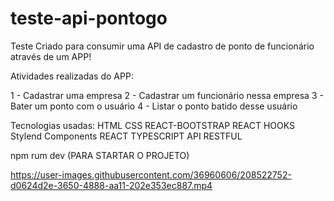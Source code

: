 # teste-api-pontogo


Teste Criado para consumir uma API de cadastro de ponto de funcionário através de um APP! 



Atividades realizadas do APP: 

1 - Cadastrar uma empresa 
2 - Cadastrar um funcionário nessa empresa
3 - Bater um ponto com o usuário 
4 - Listar o ponto batido desse usuário 



Tecnologias usadas: 
HTML
CSS
REACT-BOOTSTRAP
REACT HOOKS
Stylend Components
REACT
TYPESCRIPT 
API RESTFUL


npm rum dev (PARA STARTAR O PROJETO)




https://user-images.githubusercontent.com/36960606/208522752-d0624d2e-3650-4888-aa11-202e353ec887.mp4

